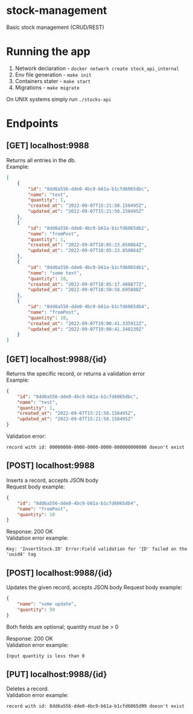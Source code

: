 # stock-management
Basic stock management (CRUD/REST)

# Running the app
1. Network declaration - `docker network create stock_api_internal`
2. Env file generation - `make init`
3. Containers stater - `make start`
4. Migrations - `make migrate`

On UNIX systems simply run `./stocks-api`

# Endpoints
## [GET] localhost:9988
Returns all entries in the db. <br> 
Example:
```json
[
    {
        "id": "8dd6a556-dde0-4bc9-b61a-b1cfd6065dbc",
        "name": "test",
        "quantity": 1,
        "created_at": "2022-09-07T15:21:50.158495Z",
        "updated_at": "2022-09-07T15:21:50.158495Z"
    },
    {
        "id": "8dd6a556-dde0-4bc9-b61a-b1cfd6065db2",
        "name": "fromPost",
        "quantity": 1,
        "created_at": "2022-09-07T18:05:23.850864Z",
        "updated_at": "2022-09-07T18:05:23.850864Z"
    },
    {
        "id": "8dd6a556-dde0-4bc9-b61a-b1cfd6065db1",
        "name": "some text",
        "quantity": 10,
        "created_at": "2022-09-07T18:05:17.488877Z",
        "updated_at": "2022-09-07T18:50:58.695888Z"
    },
    {
        "id": "8dd6a556-dde0-4bc9-b61a-b1cfd6065db4",
        "name": "fromPost",
        "quantity": 10,
        "created_at": "2022-09-07T19:00:41.335912Z",
        "updated_at": "2022-09-07T19:00:41.348239Z"
    }
]
```

## [GET] localhost:9988/{id}
Returns the specific record, or returns a validation error <br>
Example:
```json
{
    "id": "8dd6a556-dde0-4bc9-b61a-b1cfd6065dbc",
    "name": "test",
    "quantity": 1,
    "created_at": "2022-09-07T15:21:50.158495Z",
    "updated_at": "2022-09-07T15:21:50.158495Z"
}
```

Validation error:
```text
record with id: 00000000-0000-0000-0000-000000000000 doesn't exist
```

## [POST] localhost:9988
Inserts a record, accepts JSON body <br>
Request body example:
```json
{
    "id": "8dd6a556-dde0-4bc9-b61a-b1cfd6065db4",
    "name": "fromPost",
    "quantity": 10
}
```
Response: 200 OK <br>
Validation error example:
```text
Key: 'InsertStock.ID' Error:Field validation for 'ID' failed on the 'uuid4' tag
```

## [POST] localhost:9988/{id}
Updates the given record, accepts JSON body
Request body example:
```json
{
    "name": "some update",
    "quantity": 50
}
```
Both fields are optional; quantity must be > 0

Response: 200 OK <br>
Validation error example:
```text
Input quantity is less than 0
```

## [PUT] localhost:9988/{id}
Deletes a record. <br>
Validation error example:
```text
record with id: 8dd6a556-dde0-4bc9-b61a-b1cfd6065d99 doesn't exist
```